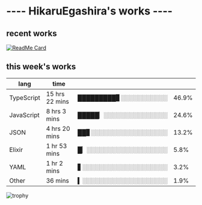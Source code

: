 # ---- HikaruEgashira's works ----

## recent works

[![ReadMe Card](https://github-readme-stats.vercel.app/api/pin/?username=twin-te&repo=twinte-front)](https://github.com/twin-te/twinte-front)

## this week's works

| lang        | time           |                       |        |
| ----------- | -------------- | --------------------- | ------ |
| TypeScript  | 15 hrs 22 mins | █████████▊░░░░░░░░░░░ |  46.9% |
| JavaScript  | 8 hrs 3 mins   | █████▏░░░░░░░░░░░░░░░ |  24.6% |
| JSON        | 4 hrs 20 mins  | ██▊░░░░░░░░░░░░░░░░░░ |  13.2% |
| Elixir      | 1 hr 53 mins   | █▏░░░░░░░░░░░░░░░░░░░ |   5.8% |
| YAML        | 1 hr 2 mins    | ▋░░░░░░░░░░░░░░░░░░░░ |   3.2% |
| Other       | 36 mins        | ▍░░░░░░░░░░░░░░░░░░░░ |   1.9% |

![trophy](https://github-profile-trophy.vercel.app/?username=HikaruEgashira&theme=onedark)
